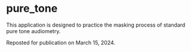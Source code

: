 # pure_tone
This application is designed to practice the masking process of standard pure tone audiometry.

Reposted for publication on March 15, 2024.
